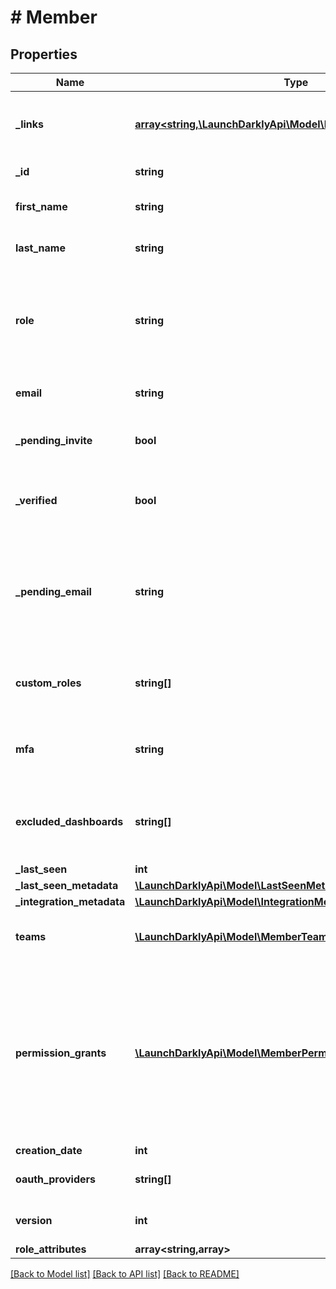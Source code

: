 # # Member

## Properties

Name | Type | Description | Notes
------------ | ------------- | ------------- | -------------
**_links** | [**array<string,\LaunchDarklyApi\Model\Link>**](Link.md) | The location and content type of related resources |
**_id** | **string** | The member&#39;s ID |
**first_name** | **string** | The member&#39;s first name | [optional]
**last_name** | **string** | The member&#39;s last name | [optional]
**role** | **string** | The member&#39;s built-in role. If the member has no custom roles, this role will be in effect. |
**email** | **string** | The member&#39;s email address |
**_pending_invite** | **bool** | Whether the member has a pending invitation |
**_verified** | **bool** | Whether the member&#39;s email address has been verified |
**_pending_email** | **string** | The member&#39;s email address before it has been verified, for accounts where email verification is required | [optional]
**custom_roles** | **string[]** | The set of custom roles (as keys) assigned to the member |
**mfa** | **string** | Whether multi-factor authentication is enabled for this member |
**excluded_dashboards** | **string[]** | Default dashboards that the member has chosen to ignore | [optional]
**_last_seen** | **int** |  |
**_last_seen_metadata** | [**\LaunchDarklyApi\Model\LastSeenMetadata**](LastSeenMetadata.md) |  | [optional]
**_integration_metadata** | [**\LaunchDarklyApi\Model\IntegrationMetadata**](IntegrationMetadata.md) |  | [optional]
**teams** | [**\LaunchDarklyApi\Model\MemberTeamSummaryRep[]**](MemberTeamSummaryRep.md) | Details on the teams this member is assigned to | [optional]
**permission_grants** | [**\LaunchDarklyApi\Model\MemberPermissionGrantSummaryRep[]**](MemberPermissionGrantSummaryRep.md) | A list of permission grants. Permission grants allow a member to have access to a specific action, without having to create or update a custom role. | [optional]
**creation_date** | **int** |  |
**oauth_providers** | **string[]** | A list of OAuth providers | [optional]
**version** | **int** | Version of the current configuration | [optional]
**role_attributes** | **array<string,array>** |  | [optional]

[[Back to Model list]](../../README.md#models) [[Back to API list]](../../README.md#endpoints) [[Back to README]](../../README.md)
